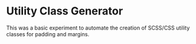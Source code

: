 # Utility Class Generator

This was a basic experiment to automate the creation of SCSS/CSS utility classes for padding and margins.
